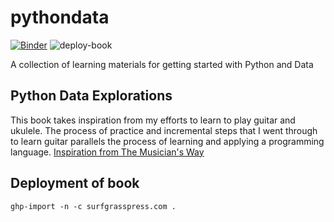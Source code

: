 # pythondata

[![Binder](https://mybinder.org/badge_logo.svg)](https://mybinder.org/v2/gh/pysplash/pythondata/main)
![deploy-book](https://github.com/pysplash/pythondata/workflows/deploy-book/badge.svg)

A collection of learning materials for getting started with Python and Data

## Python Data Explorations

This book takes inspiration from my efforts to learn to play guitar and ukulele.
The process of practice and incremental steps that I went through to learn
guitar parallels the process of learning and applying a programming language.
[Inspiration from The Musician's Way](https://www.musiciansway.com/blog/2020/04/making-meaning-in-music-practice/)


## Deployment of book

`ghp-import -n -c surfgrasspress.com .`
